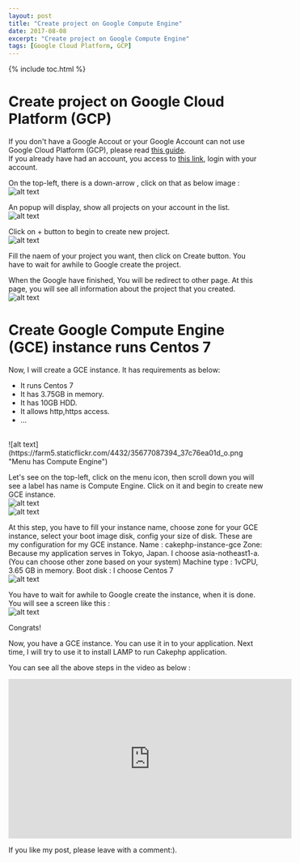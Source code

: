 ```yaml
---
layout: post
title: "Create project on Google Compute Engine"
date: 2017-08-08
excerpt: "Create project on Google Compute Engine"
tags: [Google Cloud Platform, GCP]
---
```


{% include toc.html %}

# Create project on Google Cloud Platform (GCP)

If you don't have a Google Accout or your Google Account can not use Google Cloud Platform (GCP), please read [this guide](https://lequanglong.github.io/create-google-cloud-platform/).
<br>
If you already have had an account, you access to [this link](http://console.cloud.google.com), login with your account.

On the top-left, there is a down-arrow , click on that as below image : <br>
![alt text](https://farm5.staticflickr.com/4396/36343675972_aaf6f8a108_o.png "create new project on Google Console")

An popup will display, show all projects on your account in the list.<br>
![alt text](https://farm5.staticflickr.com/4338/36511823365_80e368a999_o.png "List projects on Google Cloud Platform")

Click on + button to begin to create new project.
<br>
![alt text](https://farm5.staticflickr.com/4352/36511822965_b992ea7003_o.png "Fill name of project on GCP")

Fill the naem of your project you want, then click on Create button.
You have to wait for awhile to Google create the project.

When the Google have finished, You will be redirect to other page. 
At this page, you will see all information about the project that you created.
<br>
![alt text](https://farm5.staticflickr.com/4430/35677087114_34c75a22a1_o.png "Information about the project on GCP")

# Create Google Compute Engine (GCE) instance runs Centos 7

Now, I will create a GCE instance. It has requirements as below:

+ It runs Centos 7
+ It has 3.75GB in memory.
+ It has 10GB HDD.
+ It allows http,https access.
+ ...
<br>
![alt text](https://farm5.staticflickr.com/4432/35677087394_37c76ea01d_o.png "Menu has Compute Engine")

Let's see on the top-left, click on the menu icon, then scroll down you will see a label has name is Compute Engine.
Click on it and begin to create new GCE instance. <br>
![alt text](https://farm5.staticflickr.com/4426/36343676242_914fede29e_o.png "Menu has Compute Engine")
<br>
![alt text](https://farm5.staticflickr.com/4376/35677444474_2a963a9655_o.png "Create a Compute Engine instance")

At this step, you have to fill your instance name, choose zone for your GCE instance, select your boot image disk, config your size of disk.
These are my configuration for my GCE instance.
Name : cakephp-instance-gce
Zone: Because my application serves in Tokyo, Japan. I choose asia-notheast1-a. (You can choose other zone based on your system)
Machine type : 1vCPU, 3.65 GB in memory.
Boot disk : I choose Centos 7
<br>
![alt text](https://farm5.staticflickr.com/4381/36115661130_ae58bd11b9_o.png "Choose the Boot disk for GCE instance")

You have to wait for awhile to Google create the instance, when it is done. 
You will see a screen like this : <br>
![alt text](https://farm5.staticflickr.com/4436/36465884756_779d15877b_o.png "Success to create GCE instance")

Congrats!

Now, you have a GCE instance. You can use it in to your application.
Next time, I will try to use it to install LAMP to run Cakephp application.

You can see all the above steps in the video as below : <br>
<iframe width="560" height="315" src="https://www.youtube.com/embed/UvQ86wl-PtM" frameborder="0" allowfullscreen></iframe>


If you like my post, please leave with a comment:).
